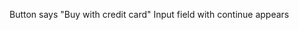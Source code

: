 Button says "Buy with credit card"
Input field with continue appears
<!-- Match with firebase and give a response either true or false
if true:
    get the exact price
    show the crossmint button and click it
else:
    give a alert message and stop -->